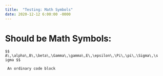 ```yaml
---
title:  "Testing: Math Symbols"
date: 2020-12-12 6:00:00 -0000
---
```

# Should be Math Symbols:

`$$ A\,\alpha\,B\,\beta\,\Gamma\,\gamma\,E\,\epsilon\,\Pi\,\pi\,\Sigma\,\sigma $$`

` An ordinary code block`
